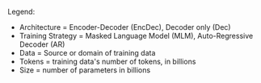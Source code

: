 Legend:
- Architecture = Encoder-Decoder (EncDec), Decoder only (Dec)
- Training Strategy = Masked Language Model (MLM), Auto-Regressive Decoder (AR)
- Data = Source or domain of training data
- Tokens = training data's number of tokens, in billions
- Size = number of parameters in billions
